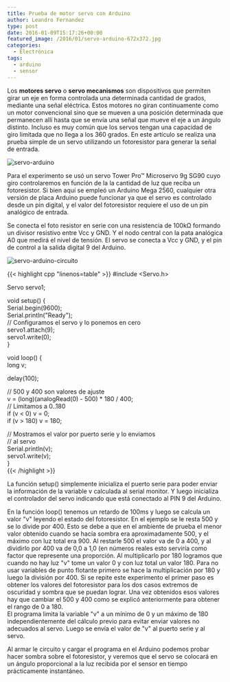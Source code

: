```yaml
---
title: Prueba de motor servo con Arduino
author: Leandro Fernandez
type: post
date: 2016-01-09T15:17:26+00:00
featured_image: /2016/01/servo-arduino-672x372.jpg
categories:
  - Electrónica
tags:
  - arduino
  - sensor
---
```


Los **motores servo** o **servo mecanismos** son dispositivos que permiten girar un eje en forma controlada una determinada cantidad de grados, mediante una señal eléctrica. Estos motores no giran continuamente como un motor convencional sino que se mueven a una posición determinada que permanecen allí hasta que se envía una señal que mueve el eje a un ángulo distinto. Incluso es muy común que los servos tengan una capacidad de giro limitada que no llega a los 360 grados. En este artículo se realiza una prueba simple de un servo utilizando un fotoresistor para generar la señal de entrada.

![servo-arduino](/2016/01/servo-arduino.jpg)

Para el experimento se usó un servo Tower Pro™ Microservo 9g SG90 cuyo giro controlaremos en función de la la cantidad de luz que reciba un fotoresistor. Si bien aquí se empleó un Arduino Mega 2560, cualquier otra versión de placa Arduino puede funcionar ya que el servo es controlado desde un pin digital, y el valor del fotoresistor requiere el uso de un pin analógico de entrada.

Se conecta el foto resistor en serie con una resistencia de 100kΩ formando un divisor resistivo entre Vcc y GND. Y el nodo central con la pata analógica A0 que medirá el nivel de tensión. El servo se conecta a Vcc y GND, y el pin de control a la salida digital 9 del Arduino.

![servo-arduino-circuito](/2016/01/servo-arduino-circuit.png)

{{< highlight cpp "linenos=table" >}} 
#include <Servo.h>

Servo servo1;

void setup() {  
  Serial.begin(9600);  
  Serial.println("Ready");  
  // Configuramos el servo y lo ponemos en cero  
  servo1.attach(9);  
  servo1.write(0);  
}

void loop() {  
  long v;
  
  delay(100);
  
  // 500 y 400 son valores de ajuste  
  v = (long)(analogRead(0) - 500) * 180 / 400;  
  // Limitamos a 0..180  
  if (v < 0) v = 0;  
  if (v > 180) v = 180;
  
  // Mostramos el valor por puerto serie y lo enviamos  
  // al servo  
  Serial.println(v);  
  servo1.write(v);  
}  
{{< /highlight >}}

La función setup() simplemente inicializa el puerto serie para poder enviar la información de la variable v calculada al serial monitor. Y luego inicializa el controlador del servo indicando que está conectado al PIN 9 del Arduino.

En la función loop() tenemos un retardo de 100ms y luego se calcula un valor "v" leyendo el estado del fotoresistor. En el ejemplo se le resta 500 y se lo divide por 400. Esto se debe a que en el ambiente de prueba el menor valor obtenido cuando se hacía sombra era aproximadamente 500, y el máximo con luz total era 900. Al restarle 500 el valor va de 0 a 400, y al dividirlo por 400 va de 0,0 a 1,0 (en números reales esto serviría como factor que represente una proporción. Al multiplicarlo por 180 logramos que cuando no hay luz "v" tome un valor 0 y con luz total un valor 180. Para no usar variables de punto flotante primero se hace la multiplicación por 180 y luego la división por 400. Si se repite este experimento el primer paso es obtener los valores del fotoresistor para los dos casos extremos de oscuridad y sombra que se puedan lograr. Una vez obtenidos esos valores hay que cambiar el 500 y 400 como se explicó anteriormente para obtener el rango de 0 a 180.  
El programa limita la variable "v" a un mínimo de 0 y un máximo de 180 independientemente del cálculo previo para evitar enviar valores no adecuados al servo. Luego se envía el valor de "v" al puerto serie y al servo.

Al armar le circuito y cargar el programa en el Arduino podemos probar hacer sombra sobre el fotoresistor, y veremos que el servo se colocará en un ángulo proporcional a la luz recibida por el sensor en tiempo prácticamente instantáneo.
